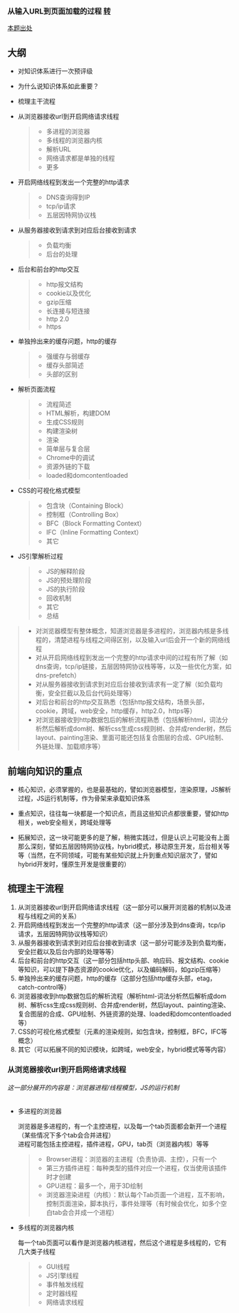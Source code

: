 ### 从输入URL到页面加载的过程   [转](http://www.dailichun.com/2018/03/12/whenyouenteraurl.html)  

[本题出处](http://fex.baidu.com/blog/2014/05/what-happen/)

## 大纲
- 对知识体系进行一次预评级
- 为什么说知识体系如此重要？
- 梳理主干流程
- 从浏览器接收url到开启网络请求线程
  > - 多进程的浏览器
  > - 多线程的浏览器内核
  > - 解析URL
  > - 网络请求都是单独的线程
  > - 更多

- 开启网络线程到发出一个完整的http请求
  > - DNS查询得到IP
  > - tcp/ip请求
  > - 五层因特网协议栈

- 从服务器接收到请求到对应后台接收到请求
  > - 负载均衡
  > - 后台的处理

- 后台和前台的http交互
  > - http报文结构
  > - cookie以及优化
  > - gzip压缩
  > - 长连接与短连接
  > - http 2.0
  > - https

- 单独拎出来的缓存问题，http的缓存
  > - 强缓存与弱缓存
  > - 缓存头部简述
  > - 头部的区别

- 解析页面流程
  > - 流程简述
  > - HTML解析，构建DOM
  > - 生成CSS规则
  > - 构建渲染树
  > - 渲染
  > - 简单层与复合层
  > - Chrome中的调试
  > - 资源外链的下载
  > - loaded和domcontentloaded

- CSS的可视化格式模型
  > - 包含块（Containing Block）
  > - 控制框（Controlling Box）
  > - BFC（Block Formatting Context）
  > - IFC（Inline Formatting Context）
  > - 其它

- JS引擎解析过程
  > - JS的解释阶段
  > - JS的预处理阶段
  > - JS的执行阶段
  > - 回收机制
  > - 其它
  > - 总结

> - 对浏览器模型有整体概念，知道浏览器是多进程的，浏览器内核是多线程的，清楚进程与线程之间得区别，以及输入url后会开一个新的网络线程
> - 对从开启网络线程到发出一个完整的http请求中间的过程有所了解（如dns查询，tcp/ip链接，五层因特网协议栈等等，以及一些优化方案，如dns-prefetch）
> - 对从服务器接收到请求到对应后台接收到请求有一定了解（如负载均衡，安全拦截以及后台代码处理等）
> - 对后台和前台的http交互熟悉（包括http报文结构，场景头部，cookie，跨域，web安全，http缓存，http2.0，https等）
> - 对浏览器接收到http数据包后的解析流程熟悉（包括解析html，词法分析然后解析成dom树、解析css生成css规则树、合并成render树，然后layout、painting渲染、里面可能还包括复合图层的合成、GPU绘制、外链处理、加载顺序等）


## 前端向知识的重点
- 核心知识，必须掌握的，也是最基础的，譬如浏览器模型，渲染原理，JS解析过程，JS运行机制等，作为骨架来承载知识体系

- 重点知识，往往每一块都是一个知识点，而且这些知识点都很重要，譬如http相关，web安全相关，跨域处理等

- 拓展知识，这一块可能更多的是了解，稍微实践过，但是认识上可能没有上面那么深刻，譬如五层因特网协议栈，hybrid模式，移动原生开发，后台相关等等（当然，在不同领域，可能有某些知识就上升到重点知识层次了，譬如hybrid开发时，懂原生开发是很重要的）

## 梳理主干流程
1. 从浏览器接收url到开启网络请求线程（这一部分可以展开浏览器的机制以及进程与线程之间的关系）
2. 开启网络线程到发出一个完整的http请求（这一部分涉及到dns查询，tcp/ip请求，五层因特网协议栈等知识）
3. 从服务器接收到请求到对应后台接收到请求（这一部分可能涉及到负载均衡，安全拦截以及后台内部的处理等等）
4. 后台和前台的http交互（这一部分包括http头部、响应码、报文结构、cookie等知识，可以提下静态资源的cookie优化，以及编码解码，如gzip压缩等）
5. 单独拎出来的缓存问题，http的缓存（这部分包括http缓存头部，etag，catch-control等）
6. 浏览器接收到http数据包后的解析流程（解析html-词法分析然后解析成dom树、解析css生成css规则树、合并成render树，然后layout、painting渲染、复合图层的合成、GPU绘制、外链资源的处理、loaded和domcontentloaded等）
7. CSS的可视化格式模型（元素的渲染规则，如包含块，控制框，BFC，IFC等概念）
9. 其它（可以拓展不同的知识模块，如跨域，web安全，hybrid模式等等内容）

### 从浏览器接收url到开启网络请求线程
###### 这一部分展开的内容是：浏览器进程/线程模型，JS的运行机制
- 多进程的浏览器

  浏览器是多进程的，有一个主控进程，以及每一个tab页面都会新开一个进程（某些情况下多个tab会合并进程）  
  进程可能包括主控进程，插件进程，GPU，tab页（浏览器内核）等等
  > - Browser进程：浏览器的主进程（负责协调、主控），只有一个
  > - 第三方插件进程：每种类型的插件对应一个进程，仅当使用该插件时才创建
  > - GPU进程：最多一个，用于3D绘制
  > - 浏览器渲染进程（内核）：默认每个Tab页面一个进程，互不影响，控制页面渲染，脚本执行，事件处理等（有时候会优化，如多个空白tab会合并成一个进程）

- 多线程的浏览器内核

  每一个tab页面可以看作是浏览器内核进程，然后这个进程是多线程的，它有几大类子线程
  > - GUI线程
  > - JS引擎线程
  > - 事件触发线程
  > - 定时器线程
  > - 网络请求线程

  
